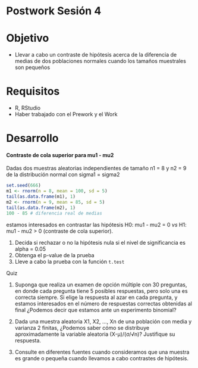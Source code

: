 # Postwork Sesión 4

# Objetivo

- Llevar a cabo un contraste de hipótesis acerca de la diferencia de medias de dos poblaciones normales cuando los tamaños muestrales son pequeños

# Requisitos

- R, RStudio
- Haber trabajado con el Prework y el Work

# Desarrollo

#### Contraste de cola superior para mu1 - mu2

Dadas dos muestras aleatorias independientes de tamaño n1 = 8 y n2 = 9 de la distribución normal con sigma1 = sigma2

```R
set.seed(666)
m1 <- rnorm(n = 8, mean = 100, sd = 5)
tail(as.data.frame(m1), 1)
m2 <- rnorm(n = 9, mean = 85, sd = 5)
tail(as.data.frame(m2), 1)
100 - 85 # diferencia real de medias
```

estamos interesados en contrastar las hipótesis H0: mu1 - mu2 = 0 *vs* H1: mu1 - mu2 > 0 (contraste de cola superior).

1. Decida si rechazar o no la hipótesis nula si el nivel de significancia es alpha = 0.05
2. Obtenga el p-value de la prueba
3. Lleve a cabo la prueba con la función `t.test`

Quiz

1. Suponga que realiza un examen de opción múltiple con 30 preguntas, en donde cada pregunta tiene 5 posibles respuestas, pero solo una es correcta siempre. Si elige la respuesta al azar en cada pregunta, y estamos interesados en el número de respuestas correctas obtenidas al final ¿Podemos decir que estamos ante un experimento binomial?

2. Dada una muestra aleatoria X1, X2, …, Xn de una población con media  y varianza 2 finitas, ¿Podemos saber cómo se distribuye aproximadamente la variable aleatoria (X-μ)/(σ/√n)?  Justifique su respuesta.

3. Consulte en diferentes fuentes cuando consideramos que una muestra es grande o pequeña cuando llevamos a cabo contrastes de hipótesis.
